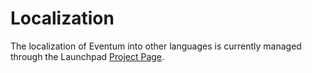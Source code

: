 # Localization

The localization of Eventum into other languages is currently managed through the Launchpad [Project Page](https://launchpad.net/eventum/).